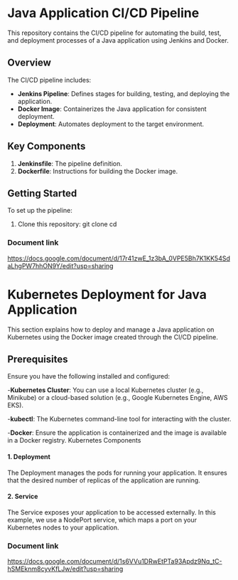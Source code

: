 # Java Application CI/CD Pipeline

This repository contains the CI/CD pipeline for automating the build, test, and deployment processes of a Java application using Jenkins and Docker.

## Overview

The CI/CD pipeline includes:
- **Jenkins Pipeline**: Defines stages for building, testing, and deploying the application.
- **Docker Image**: Containerizes the Java application for consistent deployment.
- **Deployment**: Automates deployment to the target environment.
## Key Components

1. **Jenkinsfile**: The pipeline definition.
2. **Dockerfile**: Instructions for building the Docker image.

## Getting Started

To set up the pipeline:

1. Clone this repository:
   git clone <repository-url>
   cd <repository-directory>
### Document link
https://docs.google.com/document/d/17r41zwE_1z3bA_0VPE5Bh7K1KK54SdaLhgPW7hhON9Y/edit?usp=sharing


# Kubernetes Deployment for Java Application

This section explains how to deploy and manage a Java application on Kubernetes using the Docker image created through the CI/CD pipeline.

## Prerequisites

Ensure you have the following installed and configured:

-**Kubernetes Cluster**: You can use a local Kubernetes cluster (e.g., Minikube) or a cloud-based solution (e.g., Google Kubernetes Engine, AWS EKS).

-**kubectl**: The Kubernetes command-line tool for interacting with the cluster.

-**Docker**: Ensure the application is containerized and the image is available in a Docker registry.
Kubernetes Components

#### 1. Deployment
The Deployment manages the pods for running your application. It ensures that the desired number of replicas of the application are running.

#### 2. Service
The Service exposes your application to be accessed externally. In this example, we use a NodePort service, which maps a port on your Kubernetes nodes to your application.

### Document link
https://docs.google.com/document/d/1s6VVu1DRwEtPTa93Apdz9Nq_tC-hSMEknm8cyvKfLJw/edit?usp=sharing
